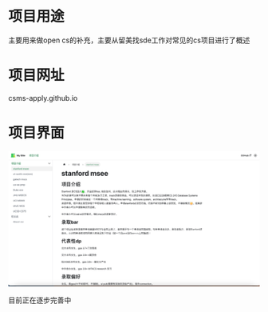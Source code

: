 # 项目用途

主要用来做open cs的补充，主要从留美找sde工作对常见的cs项目进行了概述



# 项目网址

   csms-apply.github.io



# 项目界面

![intro](static/intro.png)



目前正在逐步完善中
